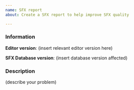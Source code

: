 ```yaml
---
name: SFX report
about: Create a SFX report to help improve SFX quality

---
```


### Information
**Editor version**: (insert relevant editor version here)

**SFX Database version**: (insert database version affected)

### Description
(describe your problem)
